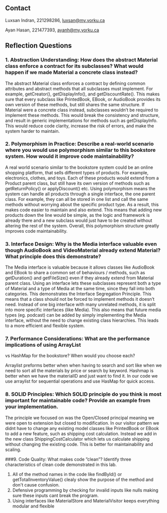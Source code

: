 ## Contact
Luxsan Indran,
221298286,
luxsan@my.yorku.ca

Ayan Hasan,
221477393,
ayanh@my.yorku.ca

## Reflection Questions
### 1. Abstraction Understanding: How does the abstract Material class enforce a contract for its subclasses? What would happen if we made Material a concrete class instead?
   
The abstract Material class enforces a contract by defining common attributes and abstract methods that all subclasses must implement. For example, getCreator(), getDisplayInfo(), and getDiscountRate(). This makes sure that every subclass like PrintedBook, EBook, or AudioBook provides its own version of these methods, but still shares the same structure.
If Material were a concrete class instead, subclasses wouldn’t be required to implement these methods. This would break the consistency and structure, and result in generic implementations for methods such as getDisplayInfo. This would reduce code clarity, increase the risk of errors, and make the system harder to maintain.

### 2. Polymorphism in Practice: Describe a real-world scenario where you would use polymorphism similar to this bookstore system. How would it improve code maintainability?
   
A real world scenario similar to the bookstore system could be an online shopping platform, that sells different types of products. For example, electronics, clothes, and toys. Each of these products would extend from a Product parent class, but still have its own version of methods such as getReturnPolicy() or applyDiscount() etc.
Using polymorphism means the system can handle all products through a single interface, the one parent class. For example, they can all be stored in one list and call the same methods without worrying about the specific product type. As a result, this makes code easier to maintain and also extend. This means that adding new products down the line would be simple, as the logic and framework is already there and a new subclass would just have to be created without altering the rest of the system. Overall, this polymorphism structure greatly improves code maintainability.

### 3. Interface Design: Why is the Media interface valuable even though AudioBook and VideoMaterial already extend Material? What principle does this demonstrate?
  
The Media interface is valuable because it allows classes like AudioBook and EBook to share a common set of behaviours / methods, such as getDuration() and getFileSize() even if they already extend from Material parent class. Using an interface lets these subclasses represent both a type of Material and a type of Media at the same time, since they fall into both categories.
This demonstrates the Interface Segregation Principle. This means that a class should not be forced to implement methods it doesn’t need. Instead of one big interface with many unrelated methods, it is split into more specific interfaces (like Media). This also means that future media types (eg. podcast) can be added by simply implementing the Media interface, without the need to change existing class hierarchies. This leads to a more efficient and flexible system.

### 7. Performance Considerations: What are the performance implications of using ArrayList
vs HashMap for the bookstore? When would you choose each?

Arraylist preforms better when when having to search and sort like when we need to sort all the materials by price or search by keyword. Hashmap is better when we have the materialID and just want to find it. In our code we use arraylist for sequential operations and use HasMap for quick access.

### 8. SOLID Principles: Which SOLID principle do you think is most important for maintainable code? Provide an example from your implementation.

The principle we focused on was the Open/Closed principal meaning we were open to extension but closed to modification. In our visitor pattern we didnt have to change any existing model classes like PrintedBook or EBook to add a new feature, such as shipping cost calculation. Instead we add in the new class ShippingCostCalculator which lets us calculate shipping without changing the existing code. This is better for maintainability and scaling.

###9. Code Quality: What makes code ”clean”? Identify three characteristics of clean code
demonstrated in this lab.

1. All of the method names in the code like findById() or getTotalInventoryValue() clealy show the purpose of the method and don't cause confusion.
2. Defensive programming by checking for invalid inputs like nulls making sure these inputs cant break the program.
3. Using interfaces like MaterialStore and MaterialVisitor keeps everything modular and flexible

